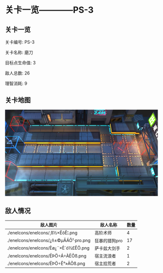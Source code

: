 # 关卡一览————PS-3


## 关卡一览

关卡编号: PS-3

关卡名称: 磨刀

目标点生命值: 3

敌人总数: 26

理智消耗: 9


## 关卡地图
![PS-3](./oprMap/PS-3.png)

## 敌人情况

| 敌人图片 | 敌人名称 | 数量  |
|---------|-----|-----|
| ./eneIcons/eneIcons/¸ß½×ÊõÊ¦.png| 高阶术师  |   4  |
| ./eneIcons/eneIcons/¿ñ±©µÄÁÔ¹·pro.png| 狂暴的猎狗pro  |   17  |
| ./eneIcons/eneIcons/Èø¿¨×È´ó½£ÊÖ.png| 萨卡兹大剑手  |   2  |
| ./eneIcons/eneIcons/ËÞÖ÷Á÷ÀËÕß.png| 宿主流浪者  |   1  |
| ./eneIcons/eneIcons/ËÞÖ÷Ê°»ÄÕß.png| 宿主拾荒者  |   2  |
